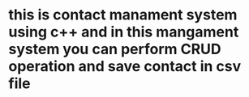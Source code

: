 # this is contact manament system using c++ and in this mangament system you can perform CRUD operation and save contact in csv file
